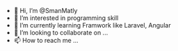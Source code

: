 - 👋 Hi, I’m @SmanMatly
- 👀 I’m interested in programming skill
- 🌱 I’m currently learning Framwork like Laravel, Angular
- 💞️ I’m looking to collaborate on ...
- 📫 How to reach me ...

<!---
SmanMatly/SmanMatly is a ✨ special ✨ repository because its `README.md` (this file) appears on your GitHub profile.
You can click the Preview link to take a look at your changes.
--->

